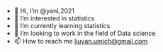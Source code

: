 - 👋 Hi, I’m @yanL2021
- 👀 I’m interested in statistics
- 🌱 I’m currently learning statistics
- 💞️ I’m looking to work in the field of Data science
- 📫 How to reach me liuyan.umich@gmail.com

<!---
yanL2021/yanL2021 is a ✨ special ✨ repository because its `README.md` (this file) appears on your GitHub profile.
You can click the Preview link to take a look at your changes.
--->
